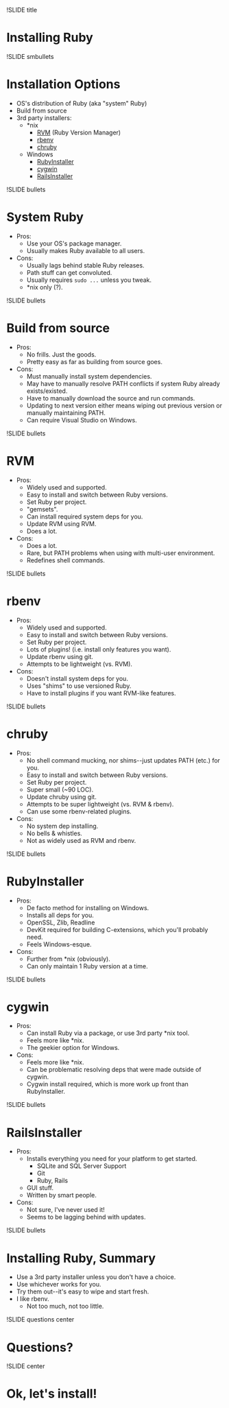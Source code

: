 !SLIDE title
# Installing Ruby


!SLIDE smbullets
# Installation Options

* OS's distribution of Ruby (aka "system" Ruby)
* Build from source
* 3rd party installers:
    * *nix
        * [RVM](http://rvm.io) (Ruby Version Manager)
        * [rbenv](http://rbenv.org/)
        * [chruby](https://github.com/postmodern/chruby)
    * Windows
        * [RubyInstaller](http://rubyinstaller.org/)
        * [cygwin](http://www.cygwin.com)
        * [RailsInstaller](http://railsinstaller.org)


!SLIDE bullets
# System Ruby

* Pros:
    * Use your OS's package manager.
    * Usually makes Ruby available to all users.
* Cons:
    * Usually lags behind stable Ruby releases.
    * Path stuff can get convoluted.
    * Usually requires `sudo ...` unless you tweak.
    * *nix only (?).


!SLIDE bullets
# Build from source

* Pros:
    * No frills.  Just the goods.
    * Pretty easy as far as building from source goes.
* Cons:
    * Must manually install system dependencies.
    * May have to manually resolve PATH conflicts if system Ruby already exists/existed.
    * Have to manually download the source and run commands.
    * Updating to next version either means wiping out previous version or manually maintaining PATH.
    * Can require Visual Studio on Windows.


!SLIDE bullets
# RVM

* Pros:
    * Widely used and supported.
    * Easy to install and switch between Ruby versions.
    * Set Ruby per project.
    * "gemsets".
    * Can install required system deps for you.
    * Update RVM using RVM.
    * Does a lot.
* Cons:
    * Does a lot.
    * Rare, but PATH problems when using with multi-user environment.
    * Redefines shell commands.


!SLIDE bullets
# rbenv

* Pros:
    * Widely used and supported.
    * Easy to install and switch between Ruby versions.
    * Set Ruby per project.
    * Lots of plugins! (i.e. install only features you want).
    * Update rbenv using git.
    * Attempts to be lightweight (vs. RVM).
* Cons:
    * Doesn't install system deps for you.
    * Uses "shims" to use versioned Ruby.
    * Have to install plugins if you want RVM-like features.


!SLIDE bullets
# chruby

* Pros:
    * No shell command mucking, nor shims--just updates PATH (etc.) for you.
    * Easy to install and switch between Ruby versions.
    * Set Ruby per project.
    * Super small (~90 LOC).
    * Update chruby using git.
    * Attempts to be super lightweight (vs. RVM & rbenv).
    * Can use some rbenv-related plugins.
* Cons:
    * No system dep installing.
    * No bells & whistles.
    * Not as widely used as RVM and rbenv.


!SLIDE bullets
# RubyInstaller

* Pros:
    * De facto method for installing on Windows.
    * Installs all deps for you.
    * OpenSSL, Zlib, Readline
    * DevKit required for building C-extensions, which you'll probably need.
    * Feels Windows-esque.
* Cons:
    * Further from *nix (obviously).
    * Can only maintain 1 Ruby version at a time.


!SLIDE bullets
# cygwin

* Pros:
    * Can install Ruby via a package, or use 3rd party *nix tool.
    * Feels more like *nix.
    * The geekier option for Windows.
* Cons:
    * Feels more like *nix.
    * Can be problematic resolving deps that were made outside of cygwin.
    * Cygwin install required, which is more work up front than RubyInstaller.


!SLIDE bullets
# RailsInstaller

* Pros:
    * Installs everything you need for your platform to get started.
        * SQLite and SQL Server Support
        * Git
        * Ruby, Rails
    * GUI stuff.
    * Written by smart people.
* Cons:
    * Not sure, I've never used it!
    * Seems to be lagging behind with updates.


!SLIDE bullets
# Installing Ruby, Summary

* Use a 3rd party installer unless you don't have a choice.
* Use whichever works for you.
* Try them out--it's easy to wipe and start fresh.
* I like rbenv.
    * Not too much, not too little.


!SLIDE questions center
# Questions?


!SLIDE center
# Ok, let's install!

